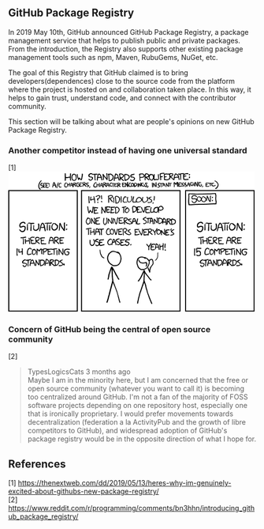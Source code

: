 ## GitHub Package Registry
In 2019 May 10th, GitHub announced GitHub Package Registry, a package management service that helps to publish public and private packages. From the introduction, the Registry also supports other existing package management tools such as npm, Maven, RubuGems, NuGet, etc.

The goal of this Registry that GitHub claimed is to bring developers(dependences) close to the source code from the platform where the project is hosted on and collaboration taken place. In this way, it helps to gain trust, understand code, and connect with the contributor community.

This section will be talking about what are people's opinions on new GitHub Package Registry.

### Another competitor instead of having one universal standard

[1]
![GitHub Registry Standards](https://github.com/SiRumCz/interdependency-problems-in-SECOs/blob/master/src/misc/standards.png)

### Concern of GitHub being the central of open source community

[2]
>TypesLogicsCats 3 months ago<br>
>Maybe I am in the minority here, but I am concerned that the free or open source community (whatever you want to call it) is becoming too centralized around GitHub. I'm not a fan of the majority of FOSS software projects depending on one repository host, especially one that is ironically proprietary. I would prefer movements towards decentralization (federation a la ActivityPub and the growth of libre competitors to GitHub), and widespread adoption of GitHub's package registry would be in the opposite direction of what I hope for.

## References
[1] https://thenextweb.com/dd/2019/05/13/heres-why-im-genuinely-excited-about-githubs-new-package-registry/ <br>
[2] https://www.reddit.com/r/programming/comments/bn3hhn/introducing_github_package_registry/ <br>

